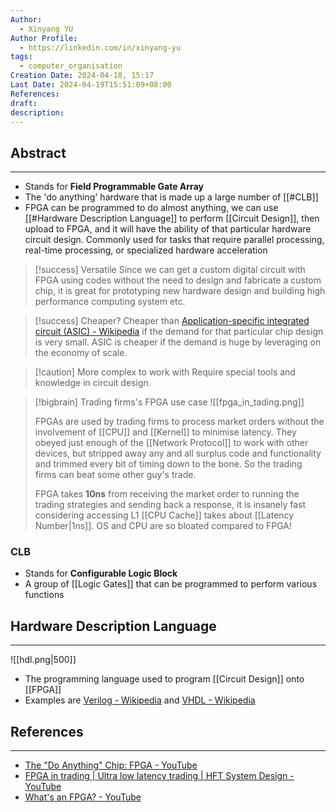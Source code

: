 ```yaml
---
Author:
  - Xinyang YU
Author Profile:
  - https://linkedin.com/in/xinyang-yu
tags:
  - computer_organisation
Creation Date: 2024-04-18, 15:17
Last Date: 2024-04-19T15:51:09+08:00
References: 
draft: 
description: 
---
```

## Abstract
---
- Stands for **Field Programmable Gate Array**
- The 'do anything' hardware that is made up a large number of [[#CLB]]
- FPGA can be programmed to do almost anything, we can use [[#Hardware Description Language]] to perform [[Circuit Design]], then upload to FPGA, and it will have the ability of that particular hardware circuit design. Commonly used for tasks that require parallel processing, real-time processing, or specialized hardware acceleration

>[!success] Versatile
> Since we can get a custom digital circuit with FPGA using codes without the need to design and fabricate a custom chip, it is great for prototyping new hardware design and building high performance computing system etc.

>[!success] Cheaper?
> Cheaper than [Application-specific integrated circuit (ASIC) - Wikipedia](https://en.wikipedia.org/wiki/Application-specific_integrated_circuit) if the demand for that particular chip design is very small. ASIC is cheaper if the demand is huge by leveraging on the economy of scale. 

>[!caution] More complex to work with
> Require special tools and knowledge in circuit design.

>[!bigbrain] Trading firms's FPGA use case
>![[fpga_in_tading.png]]
>
> FPGAs are used by trading firms to process market orders without the involvement of [[CPU]] and [[Kernel]] to minimise latency. They obeyed just enough of the [[Network Protocol]] to work with other devices, but stripped away any and all surplus code and functionality and trimmed every bit of timing down to the bone. So the trading firms can beat some other guy's trade.
> 
> FPGA takes **10ns** from receiving the market order to running the trading strategies and sending back a response, it is insanely fast considering accessing L1 [[CPU Cache]] takes about [[Latency Number|1ns]]. OS and CPU are so bloated compared to FPGA!
### CLB
- Stands for **Configurable Logic Block**
- A group of [[Logic Gates]] that can be programmed to perform various functions


## Hardware Description Language
---

![[hdl.png|500]]

- The programming language used to program [[Circuit Design]] onto [[FPGA]]
- Examples are [Verilog - Wikipedia](https://en.wikipedia.org/wiki/Verilog#:~:text=Verilog%2C%20standardized%20as%20IEEE%201364,register%2Dtransfer%20level%20of%20abstraction.) and [VHDL - Wikipedia](https://en.wikipedia.org/wiki/VHDL)


## References 
---
- [The "Do Anything" Chip: FPGA - YouTube](https://www.youtube.com/watch?v=ePwo3P1iZO4)
- [FPGA in trading | Ultra low latency trading | HFT System Design - YouTube](https://www.youtube.com/watch?v=uJT33dnTlqY)
- [What's an FPGA? - YouTube](https://youtu.be/iHg0mmIg0UU?si=aqlvfXdkPlzbajlQ)
